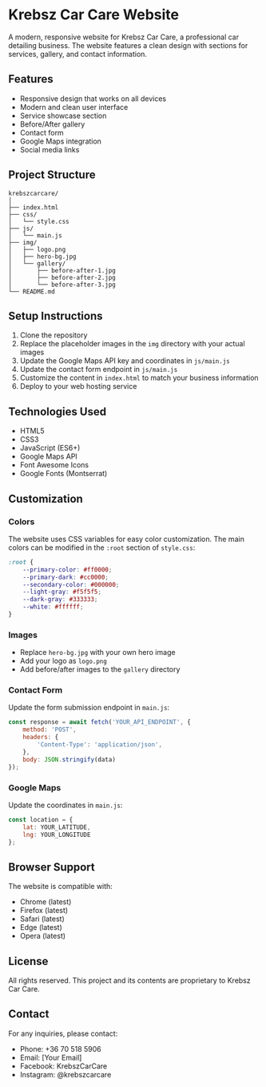 # Krebsz Car Care Website

A modern, responsive website for Krebsz Car Care, a professional car detailing business. The website features a clean design with sections for services, gallery, and contact information.

## Features

- Responsive design that works on all devices
- Modern and clean user interface
- Service showcase section
- Before/After gallery
- Contact form
- Google Maps integration
- Social media links

## Project Structure

```
krebszcarcare/
│
├── index.html
├── css/
│   └── style.css
├── js/
│   └── main.js
├── img/
│   ├── logo.png
│   ├── hero-bg.jpg
│   └── gallery/
│       ├── before-after-1.jpg
│       ├── before-after-2.jpg
│       └── before-after-3.jpg
└── README.md
```

## Setup Instructions

1. Clone the repository
2. Replace the placeholder images in the `img` directory with your actual images
3. Update the Google Maps API key and coordinates in `js/main.js`
4. Update the contact form endpoint in `js/main.js`
5. Customize the content in `index.html` to match your business information
6. Deploy to your web hosting service

## Technologies Used

- HTML5
- CSS3
- JavaScript (ES6+)
- Google Maps API
- Font Awesome Icons
- Google Fonts (Montserrat)

## Customization

### Colors

The website uses CSS variables for easy color customization. The main colors can be modified in the `:root` section of `style.css`:

```css
:root {
    --primary-color: #ff0000;
    --primary-dark: #cc0000;
    --secondary-color: #000000;
    --light-gray: #f5f5f5;
    --dark-gray: #333333;
    --white: #ffffff;
}
```

### Images

- Replace `hero-bg.jpg` with your own hero image
- Add your logo as `logo.png`
- Add before/after images to the `gallery` directory

### Contact Form

Update the form submission endpoint in `main.js`:

```javascript
const response = await fetch('YOUR_API_ENDPOINT', {
    method: 'POST',
    headers: {
        'Content-Type': 'application/json',
    },
    body: JSON.stringify(data)
});
```

### Google Maps

Update the coordinates in `main.js`:

```javascript
const location = { 
    lat: YOUR_LATITUDE, 
    lng: YOUR_LONGITUDE 
};
```

## Browser Support

The website is compatible with:
- Chrome (latest)
- Firefox (latest)
- Safari (latest)
- Edge (latest)
- Opera (latest)

## License

All rights reserved. This project and its contents are proprietary to Krebsz Car Care.

## Contact

For any inquiries, please contact:
- Phone: +36 70 518 5906
- Email: [Your Email]
- Facebook: KrebszCarCare
- Instagram: @krebszcarcare 